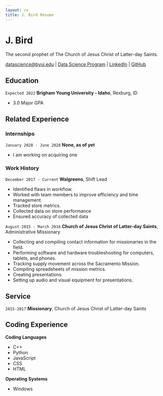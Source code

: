 ```yaml
---
layout: cv
title: J. Bird Resume
---
```

# J. Bird
The second prophet of The Church of Jesus Christ of Latter-day Saints.

<div id="webaddress">
<a href="datascience@byui.edu">datascience@byui.edu</a>
| <a href="https://byuidatascience.github.io/development.html">Data Science Program</a>
| <a href="https://www.linkedin.com/groups/13537407/">LinkedIn</a>
| <a href="https://github.com/byuids-resumes">GitHub</a>
</div>

<!-- https://www.monique.tech/the-art-of-markdown -->

## Education

`Expected 2022`
__Brigham Young University - Idaho__, Rexburg, ID

- 3.0 Major GPA


## Related Experience

### Internships

`January 2028 - June 2028`
__None, as of yet__

- I am working on acquiring one


### Work History 

`December 2017 - Current`
__Walgreens__, Shift Lead

- Identified flaws in workflow.
- Worked with team members to improve efficiency and time management.
- Tracked store metrics.
- Collected data on store performance
- Ensured accuracy of collected data


`August 2015 - March 2016`
__Church of Jesus Christ of Latter-day Saints__, Administrative Missionary
- Collecting and compiling contact information for missionaries in the field.
- Performing software and hardware troubleshooting for computers, tablets, and phones.
- Tracking supply movement across the Sacramento Mission.
- Compiling spreadsheets of mission metrics.
- Creating presentations.
- Setting up audio and visual equipment for presentations.


## Service

`2015-2017`
__Missionary__, Church of Jesus Christ of Latter-day Saints


## Coding Experience
__Coding Languages__
- C++
- Python
- JavaScript
- CSS
- HTML

__Operating Systems__
- Windows


<!-- ### Footer

Last updated: May 2013 -->


